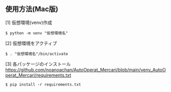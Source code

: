 ## 使用方法(Mac版)　　

[1] 仮想環境(venv)作成  
```
$ python -m venv "仮想環境名"　　
```

[2] 仮想環境をアクティブ  
```
$ . "仮想環境名"/bin/activate　　
```

[3] 各パッケージのインストール　　
https://github.com/noanoachan/AutoOperat_Mercari/blob/main/venv_AutoOperat_Mercari/requirements.txt
```
$ pip install -r requirements.txt
```

